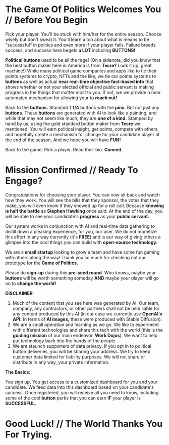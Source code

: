 # The Game Of Politics Welcomes You // Before You Begin
Pick your player.  You'll be stuck with him/her for the entire season.  Choose wisely but don't sweat it.  You'll learn a ton about what is means to be "successful" in politics and even more if your player fails.  Failure breeds success, and success here begets **a LOT** including **BUTTONS!**  

**Political buttons** used to be all the rage!  (On a sidenote, did you know that the best button maker here in America is from **Tecre?**  Look it up, great machine!)  While many political game companies and apps like to tie their points systems to crypto, NFTs and the like, we tie our points systems to **buttons** as well as actual **near real-time objective fact-based info** that shows whether or not your elected official and public servant is making progress in the things that matter most to you.  If not, we we provide a near automated mechanism for allowing your to **reach out!**

Back to the **buttons.**  Standard **1 1/4** buttons with the **pins.**  But not just any **buttons**.  These **buttons** are generated with AI to look like a painting, and while that may not seem like much, they are **one of a kind.**  Stamped by hand by us, using the gold standard button maker from **Tecre** we mentioned.  You will earn political insight, get points, compete with others, and hopefully create a mechanism for change for your candidate player at the end of the season.  And we hope you will have **FUN!**

Back to the game.  Pick a player.  Read their bio.  **Commit.**

# Mission Confirmed // Ready To Engage?

Congratulations for choosing your player.  You can now sit back and watch how they work.  You will see the bills that they sponsor, the votes that they make, you will even know if they showed up for a roll call.  Because **knowing is half the battle** as **Stephen Hawking** once said.  At the end of the day, you will be able to see your candidate's **progress** as your **public servant.**

Our system works in conjunction with AI and real-time data gathering to distill down a pleasing experience, for you, our user.  We do not monetize this effort in any way currently (it's **FREE**) and is our way of giving others a glimpse into the cool things you can build with **open-source technology.**

We are a **small startup** looking to grow a team and have some fun gaming with others along the way!  Thank you so much for checking out our prototype for the **Game of Politics.**

Please do **sign-up** during this **pre-seed round**.  Who knows, maybe your **buttons** will be worth something someday **AND** maybe your player will go on to **change the world!**

**DISCLAIMER**

1. Much of the content that you see here was generated by AI.  Our team, company, any contractors, or other partners shall not be held liable for any content produced by this AI (in our case we currently use **OpenAI's API.**  In terms of **AI images,** these were produced with Stable Diffusion).  
2. We are a small operation and learning as we go.  We like to experiment with different technologies and share this tech with the world (this is the **guiding mission** of our main endeavor, **Work Dojos**).  We want to help put technology back into the hands of the people.
3. We are staunch supporters of data privacy.  If you opt in to political button deliveries, you will be sharing your address.  We try to keep customer data limited for liability purposes.  We will not share or distribute in any way, your private information.

 **The Basics:** 
 
 You sign up.  You get access to a customized dashboard for you and your candidate.  We feed data into this dashboard based on your candidate's success.  Once registered, you will receive all you need to know, including some of the cool **button** perks that you can earn **IF** your player is **SUCCESSFUL.**

# Good Luck! // The World Thanks You For Trying.